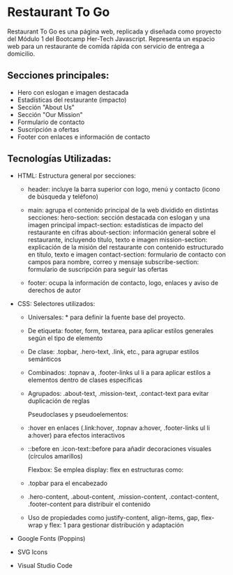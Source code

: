 # Restaurant To Go

Restaurant To Go es una página web, replicada y diseñada como proyecto del Módulo 1 del Bootcamp Her-Tech Javascript. Representa un espacio web para un restaurante de comida rápida con servicio de entrega a domicilio.

## Secciones principales:

- Hero con eslogan e imagen destacada
- Estadísticas del restaurante (impacto)
- Sección "About Us"
- Sección "Our Mission"
- Formulario de contacto
- Suscripción a ofertas
- Footer con enlaces e información de contacto

## Tecnologías Utilizadas:

- HTML:
  Estructura general por secciones:

  - header: incluye la barra superior con logo, menú y contacto (icono de búsqueda y teléfono)

  - main: agrupa el contenido principal de la web dividido en distintas secciones:
    hero-section: sección destacada con eslogan y una imagen principal
    impact-section: estadísticas de impacto del restaurante en cifras
    about-section: información general sobre el restaurante, incluyendo título, texto e imagen
    mission-section: explicación de la misión del restaurante con contenido estructurado en título, texto e imagen
    contact-section: formulario de contacto con campos para nombre, correo y mensaje
    subscribe-section: formulario de suscripción para seguir las ofertas

  - footer: ocupa la información de contacto, logo, enlaces y aviso de derechos de autor

- CSS:
  Selectores utilizados:

  - Universales: \* para definir la fuente base del proyecto.
  - De etiqueta: footer, form, textarea, para aplicar estilos generales según el tipo de elemento
  - De clase: .topbar, .hero-text, .link, etc., para agrupar estilos semánticos
  - Combinados: .topnav a, .footer-links ul li a para aplicar estilos a elementos dentro de clases específicas
  - Agrupados: .about-text, .mission-text, .contact-text para evitar duplicación de reglas

    Pseudoclases y pseudoelementos:

  - :hover en enlaces (.link:hover, .topnav a:hover, .footer-links ul li a:hover) para efectos interactivos
  - ::before en .icon-text::before para añadir decoraciones visuales (círculos amarillos)

    Flexbox:
    Se emplea display: flex en estructuras como:

  - .topbar para el encabezado
  - .hero-content, .about-content, .mission-content, .contact-content, .footer-content para distribuir el contenido
  - Uso de propiedades como justify-content, align-items, gap, flex-wrap y flex: 1 para gestionar distribución y adaptación

- Google Fonts (Poppins)

- SVG Icons

- Visual Studio Code
